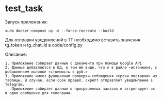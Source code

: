 # test_task

Запуск приложения:

    sudo docker-compose up -d --force-recreate --build

Для отправки уведомлений в ТГ необходимо вставить значения tg_token и tg_chat_id в code/config.py

Описание:

    1. Приложение собирает данные с документа при помощи Google API
    2. Данные добавляются в БД, в том же виде, что и в файле –источнике, с добавлением колонки «стоимость в руб.»
    3. Приложение имеет функционал проверки соблюдения «срока поставки» из таблицы. В случае, если срок прошел, скрипт отправляет уведомление в Telegram.
       Приложение собирает данные о просроченных заказов и аггрегирует их в одно сообщение для телеграма.
